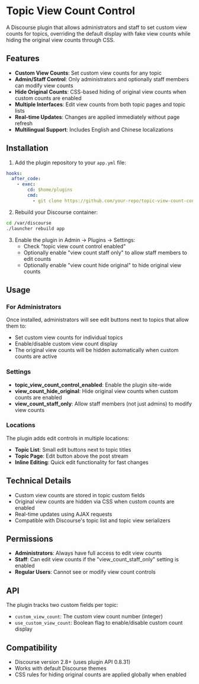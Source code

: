 # Topic View Count Control

A Discourse plugin that allows administrators and staff to set custom view counts for topics, overriding the default display with fake view counts while hiding the original view counts through CSS.

## Features

- **Custom View Counts**: Set custom view counts for any topic
- **Admin/Staff Control**: Only administrators and optionally staff members can modify view counts
- **Hide Original Counts**: CSS-based hiding of original view counts when custom counts are enabled
- **Multiple Interfaces**: Edit view counts from both topic pages and topic lists
- **Real-time Updates**: Changes are applied immediately without page refresh
- **Multilingual Support**: Includes English and Chinese localizations

## Installation

1. Add the plugin repository to your `app.yml` file:

```yaml
hooks:
  after_code:
    - exec:
        cd: $home/plugins
        cmd:
          - git clone https://github.com/your-repo/topic-view-count-control.git
```

2. Rebuild your Discourse container:

```bash
cd /var/discourse
./launcher rebuild app
```

3. Enable the plugin in Admin → Plugins → Settings:
   - Check "topic view count control enabled"
   - Optionally enable "view count staff only" to allow staff members to edit counts
   - Optionally enable "view count hide original" to hide original view counts

## Usage

### For Administrators

Once installed, administrators will see edit buttons next to topics that allow them to:
- Set custom view counts for individual topics
- Enable/disable custom view count display
- The original view counts will be hidden automatically when custom counts are active

### Settings

- **topic_view_count_control_enabled**: Enable the plugin site-wide
- **view_count_hide_original**: Hide original view counts when custom counts are enabled
- **view_count_staff_only**: Allow staff members (not just admins) to modify view counts

### Locations

The plugin adds edit controls in multiple locations:
- **Topic List**: Small edit buttons next to topic titles
- **Topic Page**: Edit button above the post stream
- **Inline Editing**: Quick edit functionality for fast changes

## Technical Details

- Custom view counts are stored in topic custom fields
- Original view counts are hidden via CSS when custom counts are enabled
- Real-time updates using AJAX requests
- Compatible with Discourse's topic list and topic view serializers

## Permissions

- **Administrators**: Always have full access to edit view counts
- **Staff**: Can edit view counts if the "view_count_staff_only" setting is enabled
- **Regular Users**: Cannot see or modify view count controls

## API

The plugin tracks two custom fields per topic:
- `custom_view_count`: The custom view count number (integer)
- `use_custom_view_count`: Boolean flag to enable/disable custom count display

## Compatibility

- Discourse version 2.8+ (uses plugin API 0.8.31)
- Works with default Discourse themes
- CSS rules for hiding original counts are applied globally when enabled 
